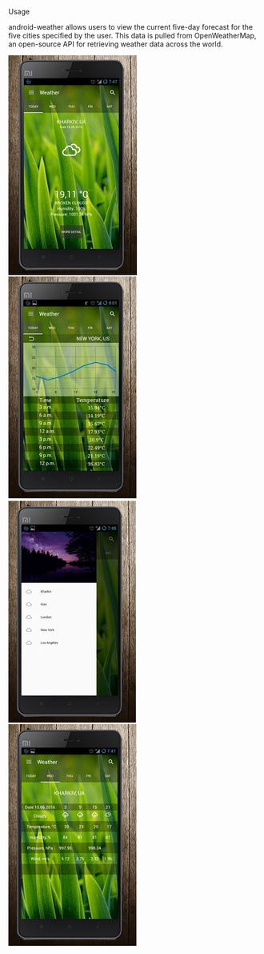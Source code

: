 Usage

android-weather allows users to view the current five-day forecast for the five cities specified by the user. This data is pulled from OpenWeatherMap, an open-source API for retrieving weather data across the world.

![Screenshot_1](https://github.com/HRomanov/Weather/raw/master/Screenshot_1.jpg)![Screenshot_2](https://github.com/HRomanov/Weather/raw/master/Screenshot_2.jpg)
![Screenshot_3](https://github.com/HRomanov/Weather/raw/master/Screenshot_3.jpg)![Screenshot_4](https://github.com/HRomanov/Weather/raw/master/Screenshot_4.jpg)

